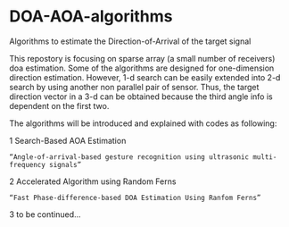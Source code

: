 # DOA-AOA-algorithms
Algorithms to estimate the Direction-of-Arrival of the target signal

This repostory is focusing on sparse array (a small number of receivers) doa estimation. Some of the algorithms are designed for one-dimension direction estimation. However, 1-d search can be easily extended into 2-d search by using another non parallel pair of sensor. Thus, the target direction vector in a 3-d can be obtained because the third angle info is dependent on the first two.

The algorithms will be introduced and explained with codes as following:

1 Search-Based AOA Estimation

    “Angle-of-arrival-based gesture recognition using ultrasonic multi-frequency signals”
    
2 Accelerated Algorithm using Random Ferns

    “Fast Phase-difference-based DOA Estimation Using Ranfom Ferns”
    
3 to be continued...
